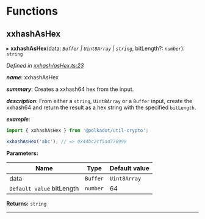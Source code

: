 

# Functions

<a id="xxhashashex"></a>

##  xxhashAsHex

▸ **xxhashAsHex**(data: *`Buffer` | `Uint8Array` | `string`*, bitLength?: *`number`*): `string`

*Defined in [xxhash/asHex.ts:23](https://github.com/polkadot-js/common/blob/0710c73/packages/util-crypto/src/xxhash/asHex.ts#L23)*

*__name__*: xxhashAsHex

*__summary__*: Creates a xxhash64 hex from the input.

*__description__*: From either a `string`, `Uint8Array` or a `Buffer` input, create the xxhash64 and return the result as a hex string with the specified `bitLength`.

*__example__*:   

```javascript
import { xxhashAsHex } from '@polkadot/util-crypto';

xxhashAsHex('abc'); // => 0x44bc2cf5ad770999
```

**Parameters:**

| Name | Type | Default value |
| ------ | ------ | ------ |
| data | `Buffer` | `Uint8Array` | `string` | - |
| `Default value` bitLength | `number` | 64 |

**Returns:** `string`

___

